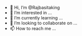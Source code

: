 - 👋 Hi, I’m @Rajbasitaking
- 👀 I’m interested in ...
- 🌱 I’m currently learning ...
- 💞️ I’m looking to collaborate on ...
- 📫 How to reach me ...

<!---
Rajbasitaking/Rajbasitaking is a ✨ special ✨ repository because its `README.md` (this file) appears on your GitHub profile.
You can click the Preview link to take a look at your changes.
--->
